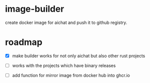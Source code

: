 # image-builder
create docker image for aichat and push it to github registry.

# roadmap
- [X] make builder works for not only aichat but also other rust projects
- [ ] works with the projects which have binary releases
- [ ] add function for mirror image from docker hub into ghcr.io

